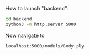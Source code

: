 How to launch "backend":

```bash
cd backend
python3 -m http.server 5000
```

Now navigate to
```bash
localhost:5000/models/Body.ply
```
